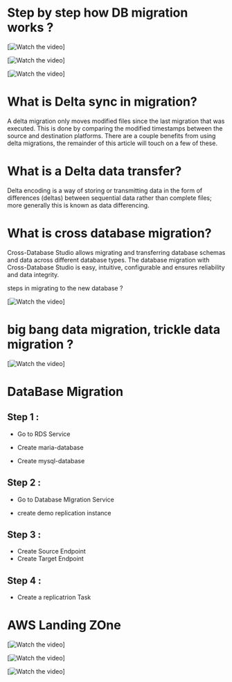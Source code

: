 # Step by step how DB migration works ?

[![Watch the video](AWS-DB-Migration.png)]



[![Watch the video](AWS-DB-Migration1.png)]



[![Watch the video](database-migration-process.jpeg)]

# What is Delta sync in migration?


A delta migration only moves modified files since the last migration that was executed. This is done by comparing the modified timestamps between the source and destination platforms. There are a couple benefits from using delta migrations, the remainder of this article will touch on a few of these.

# What is a Delta data transfer?

Delta encoding is a way of storing or transmitting data in the form of differences (deltas) between sequential data rather than complete files; more generally this is known as data differencing.


# What is cross database migration?

Cross-Database Studio allows migrating and transferring database schemas and data across different database types. The database migration with Cross-Database Studio is easy, intuitive, configurable and ensures reliability and data integrity.


steps in migrating to the new database ?

[![Watch the video](data-migration.png)]


# big bang data migration, trickle data migration ?



[![Watch the video](bigbang-vs-tricle.jpg)]



# DataBase Migration

## Step 1 :

- Go to RDS Service

- Create maria-database
- Create mysql-database

## Step 2 :


- Go to Database MIgration Service

- create demo replication instance


## Step 3 :


- Create Source Endpoint
- Create Target Endpoint


## Step 4 :

- Create a replicatrion Task




# AWS Landing ZOne


[![Watch the video](aws-landing-zone.png)]

[![Watch the video](landing-zone2.jpg)]

[![Watch the video](AWS-Landing-Zone-2.png)]
